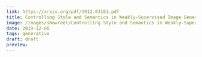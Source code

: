 ```yaml
---
link: https://arxiv.org/pdf/1912.03161.pdf
title: Controlling Style and Semantics in Weakly-Supervised Image Generation
image: /images/showreel/Controlling Style and Semantics in Weakly-Supervised Image Generation.jpg
date: 2019-12-06
tags: generative
draft: draft
preview:
---
```



